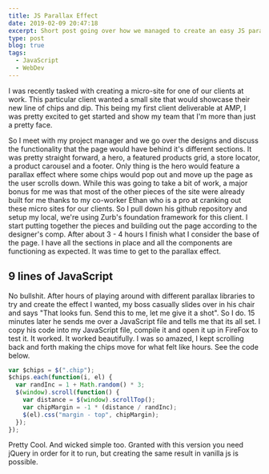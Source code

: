 ```yaml
---
title: JS Parallax Effect
date: 2019-02-09 20:47:18
excerpt: Short post going over how we managed to create an easy JS parallax effect using JQuery
type: post
blog: true
tags:
  - JavaScript
  - WebDev
---
```


I was recently tasked with creating a micro-site for one of our clients at work. This particular client wanted a small site that would showcase their new line of chips and dip. This being my first client deliverable at AMP, I was pretty excited to get started and show my team that I'm more than just a pretty face.

So I meet with my project manager and we go over the designs and discuss the functionality that the page would have behind it's different sections. It was pretty straight forward, a hero, a featured products grid, a store locator, a product carousel and a footer. Only thing is the hero would feature a parallax effect where some chips would pop out and move up the page as the user scrolls down. While this was going to take a bit of work, a major bonus for me was that most of the other pieces of the site were already built for me thanks to my co-worker Ethan who is a pro at cranking out these micro sites for our clients. So I pull down his github repository and setup my local, we're using Zurb's foundation framework for this client. I start putting together the pieces and building out the page according to the designer's comp. After about 3 - 4 hours I finish what I consider the base of the page. I have all the sections in place and all the components are functioning as expected. It was time to get to the parallax effect.

## 9 lines of JavaScript

No bullshit. After hours of playing around with different parallax libraries to try and create the effect I wanted, my boss casually slides over in his chair and says "That looks fun. Send this to me, let me give it a shot". So I do. 15 minutes later he sends me over a JavaScript file and tells me that its all set. I copy his code into my JavaScript file, compile it and open it up in FireFox to test it. It worked. It worked beautifully. I was so amazed, I kept scrolling back and forth making the chips move for what felt like hours. See the code below.

```javascript
var $chips = $(".chip");
$chips.each(function(i, el) {
  var randInc = 1 + Math.random() * 3;
  $(window).scroll(function() {
    var distance = $(window).scrollTop();
    var chipMargin = -1 * (distance / randInc);
    $(el).css("margin - top", chipMargin);
  });
});
```

Pretty Cool. And wicked simple too. Granted with this version you need jQuery in order for it to run, but creating the same result in vanilla js is possible.
